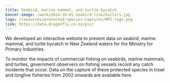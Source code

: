 ```yaml
---
title: Seabird, marine mammal, and turtle bycatch
banner-image: /work/2014-10-01-seabird-risk/bullers.jpg
logo: /resources/protected-species-captures/MPI-logo.png
link: https://data.dragonfly.co.nz/psc/
---
```



We developed an interactive website to present data on seabird, marine mammal, and turtle bycatch in New
Zealand waters for the Ministry for Primary Industries.

To monitor the impacts of commercial fishing on seabirds, marine mammals, and turtles, government observers on fishing vessels record any catch incidents that occur. Data on the capture of these protected species in trawl and longline fisheries from 2002 onwards are available here.



<!--more-->


